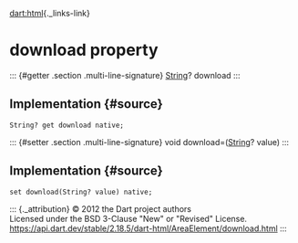 [dart:html](../../dart-html/dart-html-library){._links-link}

download property
=================

::: {#getter .section .multi-line-signature}
[String](../../dart-core/string-class)? download
:::

Implementation {#source}
--------------

``` {.language-dart data-language="dart"}
String? get download native;
```

::: {#setter .section .multi-line-signature}
void download=([String](../../dart-core/string-class)? value)
:::

Implementation {#source}
--------------

``` {.language-dart data-language="dart"}
set download(String? value) native;
```

::: {._attribution}
© 2012 the Dart project authors\
Licensed under the BSD 3-Clause \"New\" or \"Revised\" License.\
<https://api.dart.dev/stable/2.18.5/dart-html/AreaElement/download.html>
:::
